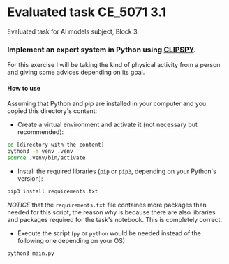 # Evaluated task CE_5071 3.1

Evaluated task for AI models subject, Block 3.

### Implement an expert system in Python using [CLIPSPY](https://pypi.org/project/clipspy/).

For this exercise I will be taking the kind of physical activity from a person and giving some advices depending on its goal.

#### How to use

Assuming that Python and pip are installed in your computer and you copied this directory's content:

-  Create a virtual environment and activate it (not necessary but recommended):

```bash
cd [directory with the content]
python3 -m venv .venv
source .venv/bin/activate
```

-  Install the required libraries (`pip` or `pip3`, depending on your Python's version):

```bash
pip3 install requirements.txt
```

_NOTICE_ that the `requirements.txt` file containes more packages than needed for this script, the reason why is because there are also libraries and packages required for the task's notebook. This is completely correct.

-  Execute the script (`py` or `python` would be needed instead of the following one depending on your OS):

```bash
python3 main.py
```
